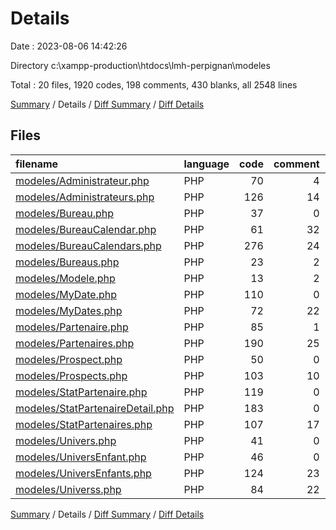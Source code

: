 # Details

Date : 2023-08-06 14:42:26

Directory c:\\xampp-production\\htdocs\\lmh-perpignan\\modeles

Total : 20 files,  1920 codes, 198 comments, 430 blanks, all 2548 lines

[Summary](results.md) / Details / [Diff Summary](diff.md) / [Diff Details](diff-details.md)

## Files
| filename | language | code | comment | blank | total |
| :--- | :--- | ---: | ---: | ---: | ---: |
| [modeles/Administrateur.php](/modeles/Administrateur.php) | PHP | 70 | 4 | 12 | 86 |
| [modeles/Administrateurs.php](/modeles/Administrateurs.php) | PHP | 126 | 14 | 17 | 157 |
| [modeles/Bureau.php](/modeles/Bureau.php) | PHP | 37 | 0 | 11 | 48 |
| [modeles/BureauCalendar.php](/modeles/BureauCalendar.php) | PHP | 61 | 32 | 19 | 112 |
| [modeles/BureauCalendars.php](/modeles/BureauCalendars.php) | PHP | 276 | 24 | 107 | 407 |
| [modeles/Bureaus.php](/modeles/Bureaus.php) | PHP | 23 | 2 | 4 | 29 |
| [modeles/Modele.php](/modeles/Modele.php) | PHP | 13 | 2 | 2 | 17 |
| [modeles/MyDate.php](/modeles/MyDate.php) | PHP | 110 | 0 | 13 | 123 |
| [modeles/MyDates.php](/modeles/MyDates.php) | PHP | 72 | 22 | 18 | 112 |
| [modeles/Partenaire.php](/modeles/Partenaire.php) | PHP | 85 | 1 | 22 | 108 |
| [modeles/Partenaires.php](/modeles/Partenaires.php) | PHP | 190 | 25 | 43 | 258 |
| [modeles/Prospect.php](/modeles/Prospect.php) | PHP | 50 | 0 | 10 | 60 |
| [modeles/Prospects.php](/modeles/Prospects.php) | PHP | 103 | 10 | 27 | 140 |
| [modeles/StatPartenaire.php](/modeles/StatPartenaire.php) | PHP | 119 | 0 | 15 | 134 |
| [modeles/StatPartenaireDetail.php](/modeles/StatPartenaireDetail.php) | PHP | 183 | 0 | 22 | 205 |
| [modeles/StatPartenaires.php](/modeles/StatPartenaires.php) | PHP | 107 | 17 | 21 | 145 |
| [modeles/Univers.php](/modeles/Univers.php) | PHP | 41 | 0 | 8 | 49 |
| [modeles/UniversEnfant.php](/modeles/UniversEnfant.php) | PHP | 46 | 0 | 9 | 55 |
| [modeles/UniversEnfants.php](/modeles/UniversEnfants.php) | PHP | 124 | 23 | 30 | 177 |
| [modeles/Universs.php](/modeles/Universs.php) | PHP | 84 | 22 | 20 | 126 |

[Summary](results.md) / Details / [Diff Summary](diff.md) / [Diff Details](diff-details.md)